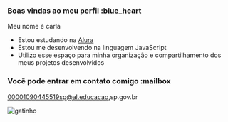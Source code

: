 ### Boas vindas ao meu perfil :blue_heart

Meu nome é carla

- Estou estudando na [Alura](https://www.alura.com.br)
- Estou me desenvolvendo na linguagem JavaScript
- Utilizo esse espaço para minha organização e compartilhamento dos meus projetos desenvolvidos

### Você pode entrar em contato comigo :mailbox

00001090445519sp@al.educacao,sp.gov.br


![gatinho](https://media.tenor.com/_iHP2IIpDyUAAAAM/gato-papu.gif)
